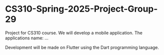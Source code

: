 # CS310-Spring-2025-Project-Group-29

Project for CS310 course. We will develop a mobile application. The applications name: ...

Development will be made on Flutter using the Dart programming language.
